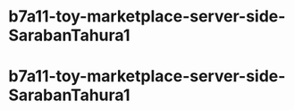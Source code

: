 # b7a11-toy-marketplace-server-side-SarabanTahura1
# b7a11-toy-marketplace-server-side-SarabanTahura1
